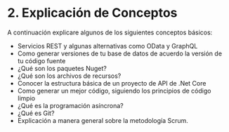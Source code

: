 # 2. Explicación de Conceptos

A continuación explicare algunos de los siguientes conceptos básicos:

* Servicios REST y algunas alternativas como OData y GraphQL
* Como generar versiones de tu base de datos de acuerdo la versión de tu código fuente
* ¿Qué son los paquetes Nuget?
* ¿Qué son los archivos de recursos? 
* Conocer la estructura básica de un proyecto de API de .Net Core
* Como generar un mejor código, siguiendo los principios de código limpio
* ¿Qué es la programación asíncrona?
* ¿Qué es Git?
* Explicación a manera general sobre la metodología Scrum.





